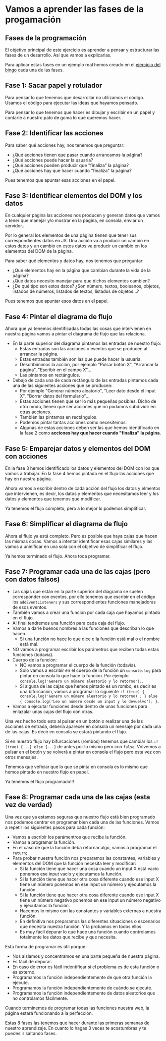 # Vamos a aprender las fases de la progamación

## Fases de la programación

El objetivo principal de este ejercicio es aprender a pensar y estructurar las fases de un desarrollo. Así que vamos a explicarlas.

Para aplicar estas fases en un ejemplo real hemos creado en el [ejercicio del bingo](https://github.com/Adalab/ejercicios-extra/tree/master/js-bingo) cada una de las fases.

## Fase 1: Sacar papel y rotulador

Para pensar lo que tenemos que desarrollar no utilizamos el código. Usamos el código para ejecutar las ideas que hayamos pensado.

Para pensar lo que tenemos que hacer es dibujar y escribir en un papel y contarle a nuestro pato de goma lo que queremos hacer.

## Fase 2: Identificar las acciones

Para saber qué acciones hay, nos tenemos que preguntar:

- ¿Qué acciones tienen que pasar cuando arrancamos la página?
- ¿Qué acciones puede hacer la usuaria?
- ¿Qué acciones pueden producir que "finaliza" la página?
- ¿Qué acciones hay que hacer cuando "finaliza" la página?

Pues tenemos que apuntar esas acciones en el papel.

## Fase 3: Identificar elementos del DOM y los datos

En cualquier página las acciones nos producen y generan datos que vamos a tener que manejar y/o mostrar en la página, en consola, enviar un servidor...

Por lo general los elementos de una página tienen que tener sus correspondientes datos en JS. Una acción va a producir un cambio en estos datos y un cambio en estos datos va producir un cambio en los elementos del DOM de la página.

Para saber qué elementos y datos hay, nos tenemos que preguntar:

- ¿Qué elementos hay en la página que cambian durante la vida de la página?
- ¿Qué datos necesito manejar para que dichos elementos cambien?
- ¿De qué tipo son estos datos? ¿Son número, textos, booleanos, objetos, listados de números, listados de textos, listados de objetos...?

Pues tenemos que apuntar esos datos en el papel.

## Fase 4: Pintar el diagrama de flujo

Ahora que ya tenemos identificadas todas las cosas que intervienen en nuestra página vamos a pintar el diagrama de flujo que las relaciona.

- En la parte superior del diagrama pintamos las entradas de nuestro flujo:
  - Estas entradas son las acciones o eventos que se producen al arrancar la página.
  - Estas entradas también son las que puede hacer la usuaria.
  - Describimimos la acción, por ejemplo "Pulsar botón X", "Arrancar la página", "Escribir en el campo X"...
  - Las pintamos en rectángulos.
- Debajo de cada una de cada rectángulo de las entradas pintamos cada una de las siguientes acciones que se producen:
  - Por ejemplo "Generar número aleatorio", "Leer dato desde el input X", "Borrar datos del formulario"...
  - Estas acciones tienen que ser lo más pequeñas posibles. Dicho de otro modo, tienen que ser acciones que no podamos subdividir en otras acciones.
  - También las pintamos en rectángulos.
  - Podemos pintar tantas acciones como necesitemos.
  - Algunas de estas acciones deben ser las que hemos identificado en la fase 2 como **acciones hay que hacer cuando "finaliza" la página**.

## Fase 5: Emparejar datos y elementos del DOM con acciones

En la fase 3 hemos identificado los datos y elementos del DOM con los que vamos a trabajar. En la fase 4 hemos pintado en el flujo las acciones que hay en nuestra página.

Ahora vamos a escribir dentro de cada acción del flujo los datos y elmentos que intervienen, es decir, los datos y elementos que necesitamos leer y los datos y elementos que tenemos que modificar.

Ya tenemos el flujo completo, pero a lo mejor lo podemos simplificar.

## Fase 6: Simplificar el diagrama de flujo

Ahora el flujo ya está completo. Pero es posible que haya cajas que hacen las mismas cosas. Vamos a intentar identificar esas cajas similares y las vamos a uninificar en una sola con el objetivo de simplificar el flujo.

Ya hemos terminado el flujo. Ahora toca programar.

## Fase 7: Programar cada una de las cajas (pero con datos falsos)

- Las cajas que están en la parte superior del diagrama se suelen corresponder con eventos, por ello tenemos que escribir en el código los `addEventListeners` y sus correspondientes funciones manejadoras de esos eventos.
- También vamos a crear una función por cada caja que hayamos pintado en el flujo.
- Al final tendremos una función para cada caja del flujo.
- Vamos a darle buenos nombres a las funciones que describan lo que hacen.
  - Si una función no hace lo que dice o la función está mal o el nombre está mal.
- NO vamos a programar escribir los parámetros que reciben todas estas funciones (todavía).
- Cuerpo de la función:
  - NO vamos a programar el cuerpo de la función (todavía).
  - Solo vamos a escribir en el cuerpo de la función un `console.log` para pintar en consola lo que hace la función. Por ejemplo `console.log('Genero un número aleatorio y lo retorno');`.
  - Si alguna de las cajas que hemos pintado es un rombo, es decir es una bifurcación, vamos a programar lo siguiente `if (true) { console.log('Genero un número aleatorio y lo retorno) ; } else { console.log('Leo un número desde un input y lo devuelvo'); }`.
- Vamos a ejecutar funciones desde dentro de unas funciones para enlazalar unas cajas del flujo con otras.

Una vez hecho todo esto al pulsar en un botón o realizar una de las acciones de entrada, debería aparecer en consola un mensaje por cada una de las cajas. Es decir en consola se estará pintando el flujo.

Si en nuestro flujo hay bifurcaciones (rombos) tenemos que cambiar los `if (true) {...} else {...}` de antes por lo mismo pero con `false`. Volvemos a pulsar en el botón y se volverá a pintar en consola el flujo pero esta vez con otros mensajes.

Tenemos que veficiar que lo que se pinta en consola es lo mismo que hemos pintado en nuestro flujo en papel.

Ya tenemos el flujo programado!!!

## Fase 8: Programar cada una de las cajas (esta vez de verdad)

Una vez que ya estamos seguras que nuestro flujo está bien programado nos podemos centrar en programar bien cada una de las funciones. Vamos a repetir los siguientes pasos para cada función:

- Vamos a escribir los parámentros que recibe la función.
- Vamos a programar la función.
- En el caso de que la función deba retornar algo, vamos a programar el `return`;
- Para probar nuestra función nos preparamos las constantes, variables y elementos del DOM que la función necesita leer y modificar:
  - Si la función tiene que hacer una cosa cuando un input X está vacío ponemos ese input vacío y ejecutamos la función.
  - Si la función tiene que hacer otra cosa diferente cuando ese input X tiene un número ponemos en ese input un número y ejecutamos la función.
  - Si la función tiene que hacer otra cosa diferente cuando ese input X tiene un número negativo ponemos en ese input un número negativo y ejecutamos la función.
  - Hacemos lo mismo con las constantes y variables externas a nuestra función.
  - En definitiva nos preparamos las diferentes situaciones o escenarios que necesita nuestra función. Y la probamos en todos ellos.
  - Es muy fácil depurar lo que hace una función cuando controlamos totalmente los datos que recibe y que necesita.

Esta forma de programar es útil porque:

- Nos aislamos y concentramos en una parte pequeña de nuestra página.
- Es fácil de depurar.
- En caso de error es fácil indentificar si el problema es de esta función o es externo.
- Programamos la función independientemente de qué otra función la ejecute.
- Programamos la función independientemente de cuándo se ejecute.
- Programamos la función independientemente de datos aleatorios que no controlamos fácilmente.

Cuando terminemos de programar todas las funciones nuestra web, la página estará funcionando a la perfección.

Estas 8 fases las tenemos que hacer durante las primeras semanas de nuestro aprendizaje. En cuanto lo hagas 3 veces te acostumbras y te puedes ir saltando fases.
